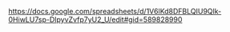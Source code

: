 https://docs.google.com/spreadsheets/d/1V6lKd8DFBLQIU9Qlk-0HiwLU7sp-DIpyvZvfp7yU2_U/edit#gid=589828990

